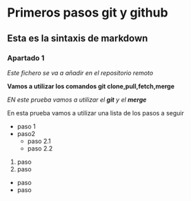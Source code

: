 # Primeros pasos git y github
## Esta es la sintaxis de markdown
### Apartado 1

*Este fichero se va a añadir en el repositorio remoto*

**Vamos a utilizar los comandos git clone,pull,fetch,merge**

*EN este prueba vamos a utilizar el **git** y el **merge***

En esta prueba vamos a utilizar una lista de los pasos a seguir


+ paso 1
+ paso2
  + paso 2.1
  + paso 2.2

1. paso
2. paso
  * paso
  * paso 
